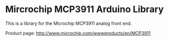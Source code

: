 # Mircrochip MCP3911 Arduino Library

This is a library for the Microchip MCP3911 analog front end.

Product page: http://www.microchip.com/wwwproducts/en/MCP3911
